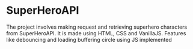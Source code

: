 # SuperHeroAPI
The project involves making request and retrieving superhero characters from SuperHeroAPI. 
It is made using HTML, CSS and VanillaJS. 
Features like debouncing and loading buffering circle using JS implemented
